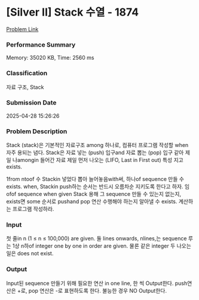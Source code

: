 <!-- Official English translation (US) — human-reviewed -->
<!-- Original: README.md -->
<!-- Translation generated: 2025-10-26 16:46:49 UTC -->

# [Silver II] Stack 수열 - 1874 

[Problem Link](https://www.acmicpc.net/problem/1874) 

### Performance Summary

Memory: 35020 KB, Time: 2560 ms

### Classification

자료 구조, Stack

### Submission Date

2025-04-28 15:26:26

### Problem Description

<p>Stack (stack)은 기본적인 자료구조 among 하나로, 컴퓨터 프로그램 작성할 when 자주 용되는 념다. Stack은 자료 넣는 (push) 입구and 자료 뽑는 (pop) 입구 같아 제일 나amongin 들어간 자료 제일 먼저 나오는 (LIFO, Last in First out) 특성 지고 exists.</p>

<p>1from ntoof 수 Stackin 넣었다 뽑아 늘어놓음with써, 하나of sequence 만들 수 exists. when, Stackin push하는 순서는 반드시 오름차순 지키도록 한다고 하자. 임ofof sequence when given Stack 용해 그 sequence 만들 수 있는지 없는지, exists면 some 순서로 pushand pop 연산 수행해야 하는지 알아낼 수 exists.  계산하는 프로그램 작성하라.</p>

### Input 

 <p>첫 줄in n (1 ≤ n ≤ 100,000) are given. 둘 lines onwards, nlines,는 sequence 루는 1상 n하of integer one by one in order are given. 물론 같은 integer 두  나오는 일은 does not exist.</p>

### Output 

 <p>Input된 sequence 만들기 위해 필요한 연산 in one line, 한 씩 Output한다. push연산은 +로, pop 연산은 -로 표현하도록 한다. 불능한 경우 NO Output한다.</p>

